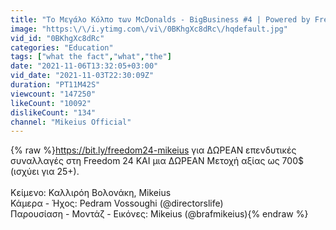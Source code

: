 ```yaml
---
title: "Το Μεγάλο Κόλπο των McDonalds - BigBusiness #4 | Powered by Freedom24"
image: "https:\/\/i.ytimg.com\/vi\/0BKhgXc8dRc\/hqdefault.jpg"
vid_id: "0BKhgXc8dRc"
categories: "Education"
tags: ["what the fact","what","the"]
date: "2021-11-06T13:32:05+03:00"
vid_date: "2021-11-03T22:30:09Z"
duration: "PT11M42S"
viewcount: "147250"
likeCount: "10092"
dislikeCount: "134"
channel: "Mikeius Official"
---
```

{% raw %}<a rel="nofollow" target="blank" href="https://bit.ly/freedom24-mikeius">https://bit.ly/freedom24-mikeius</a> για ΔΩΡΕΑΝ επενδυτικές συναλλαγές στη Freedom 24 ΚΑΙ μια ΔΩΡΕΑΝ Μετοχή αξίας ως 700$ (ισχύει για 25+).<br /><br />Κείμενο: Καλλιρόη Βολονάκη, Mikeius<br />Κάμερα - Ήχος: Pedram Vossoughi (@directorslife)<br />Παρουσίαση - Μοντάζ - Εικόνες: Mikeius (@brafmikeius){% endraw %}
